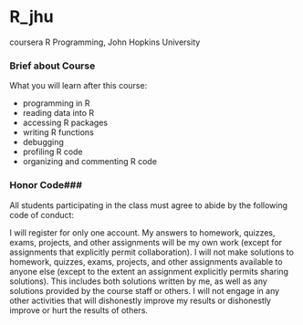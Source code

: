 # R_jhu
coursera R Programming, John Hopkins University

### Brief about Course ###
What you will learn after this course: 
- programming in R  
- reading data into R  
- accessing R packages  
- writing R functions  
- debugging  
- profiling R code  
- organizing and commenting R code



### Honor Code###
All students participating in the class must agree to abide by the following code of conduct:

I will register for only one account.
My answers to homework, quizzes, exams, projects, and other assignments will be my own work (except for assignments that explicitly permit collaboration).
I will not make solutions to homework, quizzes, exams, projects, and other assignments available to anyone else (except to the extent an assignment explicitly permits sharing solutions). This includes both solutions written by me, as well as any solutions provided by the course staff or others.
I will not engage in any other activities that will dishonestly improve my results or dishonestly improve or hurt the results of others.
